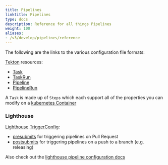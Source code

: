 ```yaml
---
title: Pipelines
linktitle: Pipelines
type: docs
description: Reference for all things Pipelines
weight: 100
aliases:
- /v3/develop/pipelines/reference
---
```


The following are the links to the various configuration file formats:

[Tekton](https://tekton.dev/) resources:

* [Task](https://tekton.dev/docs/pipelines/tasks/#configuring-a-task)
* [TaskRun](https://tekton.dev/docs/pipelines/taskruns/#configuring-a-taskrun)
* [Pipeline](https://tekton.dev/docs/pipelines/pipelines/#configuring-a-pipeline)
* [PipelineRun](https://tekton.dev/docs/pipelines/pipelineruns/#configuring-a-pipelinerun)

A `Task` is made up of `Steps` which each support all of the properties you can modify on a [kubernetes Container](https://kubernetes.io/docs/reference/kubernetes-api/workloads-resources/container/)

### Lighthouse

[Lighthouse](https://github.com/jenkins-x/lighthouse) [TriggerConfig](https://github.com/jenkins-x/lighthouse/blob/master/docs/trigger/github-com-jenkins-x-lighthouse-pkg-triggerconfig.md#Config):

* [presubmits](https://github.com/jenkins-x/lighthouse/blob/master/docs/trigger/github-com-jenkins-x-lighthouse-pkg-config-job.md#Presubmit) for triggering pipelines on Pull Request
* [postsubmits](https://github.com/jenkins-x/lighthouse/blob/master/docs/trigger/github-com-jenkins-x-lighthouse-pkg-config-job.md#Postsubmit) for triggering pipelines on a push to a branch (e.g. releasing)

Also check out the [lighthouse pipeline configuration docs](https://github.com/jenkins-x/lighthouse/blob/master/docs/pipelines.md)
